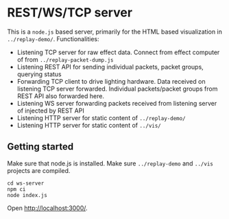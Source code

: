 REST/WS/TCP server
==================

This is a `node.js` based server, primarily for the HTML based visualization in `../replay-demo/`. Functionalities:

 - Listening TCP server for raw effect data. Connect from effect computer of from `../replay-packet-dump.js`
 - Listening REST API for sending individual packets, packet groups, querying status
 - Forwarding TCP client to drive lighting hardware. Data received on listening TCP server forwarded. Individual packets/packet groups from REST API also forwarded here.
 - Listening WS server forwarding packets received from listening server of injected by REST API
 - Listening HTTP server for static content of `../replay-demo/`
 - Listening HTTP server for static content of `../vis/`

Getting started
---------------


Make sure that node.js is installed. Make sure `../replay-demo` and `../vis` projects are compiled.

```
cd ws-server
npm ci
node index.js
```

Open <http://localhost:3000/>.

